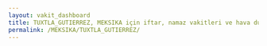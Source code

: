 ```yaml
---
layout: vakit_dashboard
title: TUXTLA_GUTIERREZ, MEKSIKA için iftar, namaz vakitleri ve hava durumu - ilçe/eyalet seç
permalink: /MEKSIKA/TUXTLA_GUTIERREZ/
---
```


<script type="text/javascript">
  var GLOBAL_COUNTRY = 'MEKSIKA';
  var GLOBAL_CITY = 'TUXTLA_GUTIERREZ';
  var GLOBAL_STATE = '';
  var lat = 72;
  var lon = 21;
</script>
